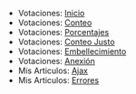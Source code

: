 * Votaciones: [Inicio](./10.2.1)
* Votaciones: [Conteo](./10.2.2)
* Votaciones: [Porcentajes](./10.2.3)
* Votaciones: [Conteo Justo](./10.2.4)
* Votaciones: [Embellecimiento](./10.2.5)
* Votaciones: [Anexión](./10.2.6)
* Mis Articulos: [Ajax](./10.3.5)
* Mis Articulos: [Errores](./10.3.6)

